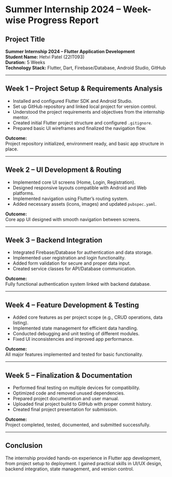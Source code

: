 # Summer Internship 2024 – Week-wise Progress Report

## Project Title
**Summer Internship 2024 – Flutter Application Development**  
**Student Name:** Hetvi Patel (22IT093)  
**Duration:** 5 Weeks  
**Technology Stack:** Flutter, Dart, Firebase/Database, Android Studio, GitHub  

---

## **Week 1 – Project Setup & Requirements Analysis**
- Installed and configured Flutter SDK and Android Studio.  
- Set up GitHub repository and linked local project for version control.  
- Understood the project requirements and objectives from the internship mentor.  
- Created initial Flutter project structure and configured `.gitignore`.  
- Prepared basic UI wireframes and finalized the navigation flow.  

**Outcome:**  
Project repository initialized, environment ready, and basic app structure in place.

---

## **Week 2 – UI Development & Routing**
- Implemented core UI screens (Home, Login, Registration).  
- Designed responsive layouts compatible with Android and Web platforms.  
- Implemented navigation using Flutter’s routing system.  
- Added necessary assets (icons, images) and updated `pubspec.yaml`.  

**Outcome:**  
Core app UI designed with smooth navigation between screens.

---

## **Week 3 – Backend Integration**
- Integrated Firebase/Database for authentication and data storage.  
- Implemented user registration and login functionality.  
- Added form validation for secure and proper data input.  
- Created service classes for API/Database communication.  

**Outcome:**  
Fully functional authentication system linked with backend database.

---

## **Week 4 – Feature Development & Testing**
- Added core features as per project scope (e.g., CRUD operations, data listing).  
- Implemented state management for efficient data handling.  
- Conducted debugging and unit testing of different modules.  
- Fixed UI inconsistencies and improved app performance.  

**Outcome:**  
All major features implemented and tested for basic functionality.

---

## **Week 5 – Finalization & Documentation**
- Performed final testing on multiple devices for compatibility.  
- Optimized code and removed unused dependencies.  
- Prepared project documentation and user manual.  
- Uploaded final project build to GitHub with proper commit history.  
- Created final project presentation for submission.  

**Outcome:**  
Project completed, tested, documented, and submitted successfully.

---

## **Conclusion**
The internship provided hands-on experience in Flutter app development, from project setup to deployment. I gained practical skills in UI/UX design, backend integration, state management, and version control.


